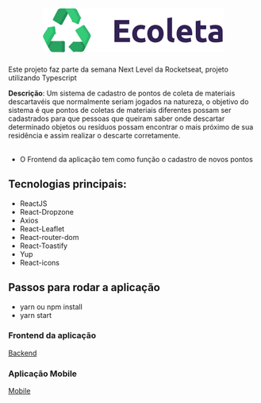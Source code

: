 <h1 align="center">
    <img alt="Ecoleta logo" src="https://github.com/lcassiol/nodejs-ecoleta/blob/master/src/assets/images/logo.png?raw=true">
</h1>

Este projeto faz parte da semana Next Level da Rocketseat, projeto utilizando Typescript

**Descrição**: Um sistema de cadastro de pontos de coleta de materiais descartavéis que normalmente seriam jogados na natureza, o objetivo do sistema é que pontos de coletas de materiais diferentes possam ser cadastrados para que pessoas que queiram saber onde descartar determinado objetos ou resíduos possam encontrar o mais próximo de sua residência e assim realizar o descarte corretamente. <br><br>

- O Frontend da aplicação tem como função o cadastro de novos pontos

<h2>Tecnologias principais:</h2>

- ReactJS
- React-Dropzone
- Axios
- React-Leaflet
- React-router-dom
- React-Toastify
- Yup
- React-icons

## Passos para rodar a aplicação

- yarn ou npm install
- yarn start



### Frontend da aplicação
[Backend](https://github.com/lcassiol/nodejs-ecoleta)

### Aplicação Mobile
[Mobile](https://github.com/lcassiol/RN-ecoleta)

